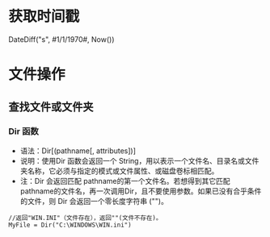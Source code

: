 # 获取时间戳
DateDiff("s", #1/1/1970#, Now())

# 文件操作
## 查找文件或文件夹
### Dir 函数
- 语法：Dir[(pathname[, attributes])]  
- 说明：使用Dir 函数会返回一个 String，用以表示一个文件名、目录名或文件夹名称，它必须与指定的模式或文件属性、或磁盘卷标相匹配。  
- 注：Dir 会返回匹配 pathname的第一个文件名。若想得到其它匹配pathname的文件名，再一次调用Dir，且不要使用参数。如果已没有合乎条件的文件，则 Dir 会返回一个零长度字符串 ("")。  

```
//返回"WIN.INI"（文件存在），返回""(文件不存在)。
MyFile = Dir("C:\WINDOWS\WIN.ini")   
```